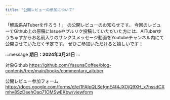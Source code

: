 ```yaml
---
title: "公開レビューの参加について"
---
```

「解説系AITuberを作ろう！」 の公開レビューのお知らせです。
今回のレビューでGithub上の原稿にIssueやプルリク投稿していただいた方には、AITuberゆうちゅすからお名前入りのサンクスメッセージ動画をYoutubeチャンネル内にて公開させていただく予定です。
ぜひご参加いただけると嬉しいです！

:::message
**期日：2024年3月31日**
:::

対象Github
https://github.com/YasunaCoffee/blog-contents/tree/main/books/commentary_aituber

公開レビュー参加フォーム
https://docs.google.com/forms/d/e/1FAIpQLSefgnE4f4JXOjQ9XH_x7hssdCXmhv8SzDeehOaq71OMSwEKbw/viewform